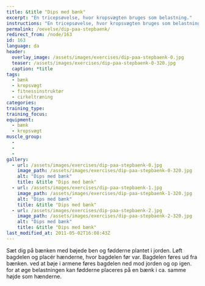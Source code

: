```yaml
---
title: &title "Dips med bænk"
excerpt: "En tricepsøvelse, hvor kropsvægten bruges som belastning."
instructions: "En tricepsøvelse, hvor kropsvægten bruges som belastning."
permalink: /oevelse/dip-paa-stepbaenk/
redirect_from: /node/163
id: 163
language: da
header:
  overlay_image: /assets/images/exercises/dip-paa-stepbaenk-0.jpg
  teaser: /assets/images/exercises/dip-paa-stepbaenk-0-320.jpg
  caption: *title
tags:
  - bænk
  - kropsvægt
  - fitnessinstruktør
  - cirkeltræning
categories:
training_type: 
training_focus: 
equipment:
  - bænk
  - kropsvægt
muscle_group:
  - 
  - 
  - 
gallery:
  - url: /assets/images/exercises/dip-paa-stepbaenk-0.jpg
    image_path: /assets/images/exercises/dip-paa-stepbaenk-0-320.jpg
    alt: "Dips med bænk"
    title: &title "Dips med bænk"
  - url: /assets/images/exercises/dip-paa-stepbaenk-1.jpg
    image_path: /assets/images/exercises/dip-paa-stepbaenk-1-320.jpg
    alt: "Dips med bænk"
    title: &title "Dips med bænk"
  - url: /assets/images/exercises/dip-paa-stepbaenk-2.jpg
    image_path: /assets/images/exercises/dip-paa-stepbaenk-2-320.jpg
    alt: "Dips med bænk"
    title: &title "Dips med bænk"
last_modified_at: 2011-05-02T16:08:43Z
---
```


Sæt dig på bænken med bøjede ben og fødderne plantet i jorden. Løft bagdelen og placér hænderne, hvor bagdelen før var. Bagdelen føres ud fra bænken. ved at bøje i armene føres bagdelen ned mod jorden og op igen. for at øge belastningen kan fødderne placeres på en bænk i ca. samme højde som hænderne.
